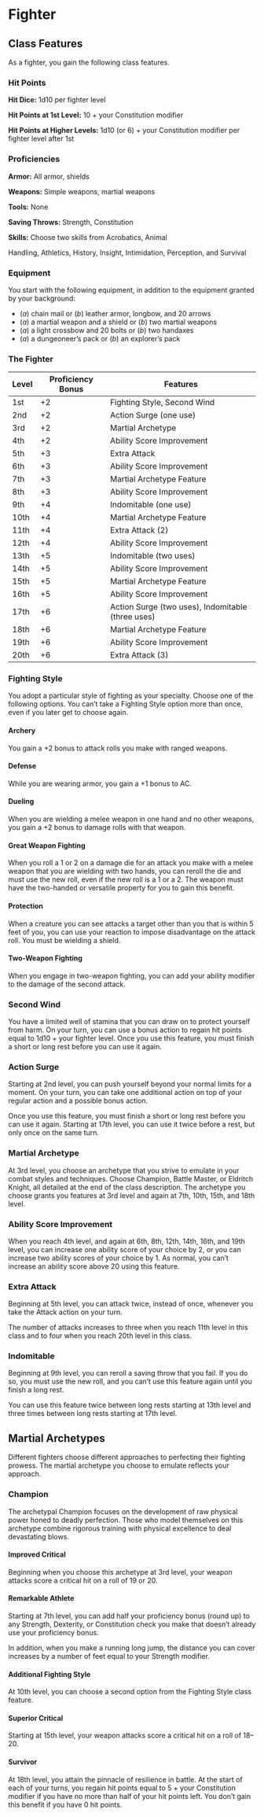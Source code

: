 # Fighter

## Class Features

As a fighter, you gain the following class features.

### Hit Points

**Hit Dice:** 1d10 per fighter level

**Hit Points at 1st Level:** 10 + your Constitution modifier

**Hit Points at Higher Levels:** 1d10 (or 6) + your Constitution modifier per fighter level after 1st

### Proficiencies

**Armor:** All armor, shields

**Weapons:** Simple weapons, martial weapons

**Tools:** None

**Saving Throws:** Strength, Constitution

**Skills:** Choose two skills from Acrobatics, Animal

Handling, Athletics, History, Insight, Intimidation, Perception, and Survival

### Equipment

You start with the following equipment, in addition to the equipment granted by your background:
- (*a*) chain mail or (*b*) leather armor, longbow, and 20 arrows
- (*a*) a martial weapon and a shield or (*b*) two martial weapons
- (*a*) a light crossbow and 20 bolts or (*b*) two handaxes
- (*a*) a dungeoneer’s pack or (*b*) an explorer’s pack

### The Fighter

| Level | Proficiency Bonus | Features                                          |
|-------|-------------------|---------------------------------------------------|
| 1st   | +2                | Fighting Style, Second Wind                       |
| 2nd   | +2                | Action Surge (one use)                            |
| 3rd   | +2                | Martial Archetype                                 |
| 4th   | +2                | Ability Score Improvement                         |
| 5th   | +3                | Extra Attack                                      |
| 6th   | +3                | Ability Score Improvement                         |
| 7th   | +3                | Martial Archetype Feature                         |
| 8th   | +3                | Ability Score Improvement                         |
| 9th   | +4                | Indomitable (one use)                             |
| 10th  | +4                | Martial Archetype Feature                         |
| 11th  | +4                | Extra Attack (2)                                  |
| 12th  | +4                | Ability Score Improvement                         |
| 13th  | +5                | Indomitable (two uses)                            |
| 14th  | +5                | Ability Score Improvement                         |
| 15th  | +5                | Martial Archetype Feature                         |
| 16th  | +5                | Ability Score Improvement                         |
| 17th  | +6                | Action Surge (two uses), Indomitable (three uses) |
| 18th  | +6                | Martial Archetype Feature                         |
| 19th  | +6                | Ability Score Improvement                         |
| 20th  | +6                | Extra Attack (3)                                  |

### Fighting Style

You adopt a particular style of fighting as your specialty. Choose one of the following options. You can’t take a Fighting Style option more than once, even if you later get to choose again.

#### Archery

You gain a +2 bonus to attack rolls you make with ranged weapons.

#### Defense

While you are wearing armor, you gain a +1 bonus to AC.

#### Dueling

When you are wielding a melee weapon in one hand and no other weapons, you gain a +2 bonus to damage rolls with that weapon.

#### Great Weapon Fighting

When you roll a 1 or 2 on a damage die for an attack you make with a melee weapon that you are wielding with two hands, you can reroll the die and must use the new roll, even if the new roll is a 1 or a 2. The weapon must have the two-handed or versatile property for you to gain this benefit.

#### Protection

When a creature you can see attacks a target other than you that is within 5 feet of you, you can use your reaction to impose disadvantage on the attack roll. You must be wielding a shield.

#### Two-Weapon Fighting

When you engage in two-weapon fighting, you can add your ability modifier to the damage of the second attack.

### Second Wind

You have a limited well of stamina that you can draw on to protect yourself from harm. On your turn, you can use a bonus action to regain hit points equal to 1d10 + your fighter level. Once you use this feature, you must finish a short or long rest before you can use it again.

### Action Surge

Starting at 2nd level, you can push yourself beyond your normal limits for a moment. On your turn, you can take one additional action on top of your regular action and a possible bonus action.

Once you use this feature, you must finish a short or long rest before you can use it again. Starting at 17th level, you can use it twice before a rest, but only once on the same turn.

### Martial Archetype

At 3rd level, you choose an archetype that you strive to emulate in your combat styles and techniques. Choose Champion, Battle Master, or Eldritch Knight, all detailed at the end of the class description. The archetype you choose grants you features at 3rd level and again at 7th, 10th, 15th, and 18th level.

### Ability Score Improvement

When you reach 4th level, and again at 6th, 8th, 12th, 14th, 16th, and 19th level, you can increase one ability score of your choice by 2, or you can increase two ability scores of your choice by 1. As normal, you can’t increase an ability score above 20 using this feature.

### Extra Attack

Beginning at 5th level, you can attack twice, instead of once, whenever you take the Attack action on your turn.

The number of attacks increases to three when you reach 11th level in this class and to four when you reach 20th level in this class.

### Indomitable

Beginning at 9th level, you can reroll a saving throw that you fail. If you do so, you must use the new roll, and you can’t use this feature again until you finish a long rest.

You can use this feature twice between long rests starting at 13th level and three times between long rests starting at 17th level.

## Martial Archetypes

Different fighters choose different approaches to perfecting their fighting prowess. The martial archetype you choose to emulate reflects your approach.

### Champion

The archetypal Champion focuses on the development of raw physical power honed to deadly perfection. Those who model themselves on this archetype combine rigorous training with physical excellence to deal devastating blows.

#### Improved Critical

Beginning when you choose this archetype at 3rd level, your weapon attacks score a critical hit on a roll of 19 or 20.

#### Remarkable Athlete

Starting at 7th level, you can add half your proficiency bonus (round up) to any Strength, Dexterity, or Constitution check you make that doesn’t already use your proficiency bonus.

In addition, when you make a running long jump, the distance you can cover increases by a number of feet equal to your Strength modifier.

#### Additional Fighting Style

At 10th level, you can choose a second option from the Fighting Style class feature.

#### Superior Critical

Starting at 15th level, your weapon attacks score a critical hit on a roll of 18–20.

#### Survivor

At 18th level, you attain the pinnacle of resilience in battle. At the start of each of your turns, you regain hit points equal to 5 + your Constitution modifier if you have no more than half of your hit points left. You don’t gain this benefit if you have 0 hit points.